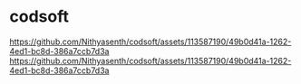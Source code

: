 # codsoft
https://github.com/Nithyasenth/codsoft/assets/113587190/49b0d41a-1262-4ed1-bc8d-386a7ccb7d3a
https://github.com/Nithyasenth/codsoft/assets/113587190/49b0d41a-1262-4ed1-bc8d-386a7ccb7d3a

